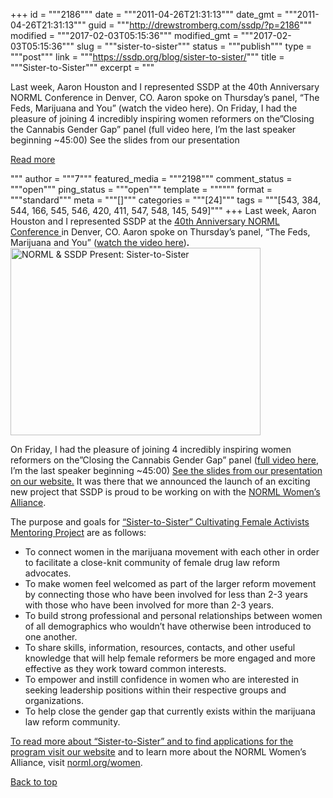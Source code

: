 +++
id = """2186"""
date = """2011-04-26T21:31:13"""
date_gmt = """2011-04-26T21:31:13"""
guid = """http://drewstromberg.com/ssdp/?p=2186"""
modified = """2017-02-03T05:15:36"""
modified_gmt = """2017-02-03T05:15:36"""
slug = """sister-to-sister"""
status = """publish"""
type = """post"""
link = """https://ssdp.org/blog/sister-to-sister/"""
title = """Sister-to-Sister"""
excerpt = """<p>Last week, Aaron Houston and I represented SSDP at the 40th Anniversary NORML Conference in Denver, CO. Aaron spoke on Thursday&#8217;s panel, &#8220;The Feds, Marijuana and You&#8221; (watch the video here). On Friday, I had the pleasure of joining 4 incredibly inspiring women reformers on the&#8221;Closing the Cannabis Gender Gap&#8221; panel (full video here, I&#8217;m the last speaker beginning ~45:00) See the slides from our presentation</p>
<div class="h10"></div>
<p><a class="more-link2 flat" href="https://ssdp.org/blog/sister-to-sister/">Read more</a></p>
"""
author = """7"""
featured_media = """2198"""
comment_status = """open"""
ping_status = """open"""
template = """"""
format = """standard"""
meta = """[]"""
categories = """[24]"""
tags = """[543, 384, 544, 166, 545, 546, 420, 411, 547, 548, 145, 549]"""
+++
Last week, Aaron Houston and I represented SSDP at the <a href="http://norml.org/index.cfm?Group_ID=8461">40th Anniversary NORML Conference </a>in Denver, CO. Aaron spoke on Thursday&#8217;s panel, &#8220;The Feds, Marijuana and You&#8221; (<a href="http://www.stickam.com/viewMedia.do?mId=191308494&amp;pId=22233">watch the video here</a>)<strong><em>.</em></strong>

<img title="NORML &amp; SSDP Present: Sister-to-Sister" src="http://ssdp.org/assets/images/blog/2011/may/s2s[1].jpg" alt="NORML &amp; SSDP Present: Sister-to-Sister" width="400" height="300" />

On Friday, I had the pleasure of joining 4 incredibly inspiring women reformers on the&#8221;Closing the Cannabis Gender Gap&#8221; panel (<a href="http://www.stickam.com/viewMedia.do?mId=191314363&amp;pId=22233">full video here</a>, I&#8217;m the last speaker beginning ~45:00) <a href="http://ssdp.org/resources/presentations/norml2011">See the slides from our presentation on our website.</a> It was there that we announced the launch of an exciting new project that SSDP is proud to be working on with the <a href="http://norml.org/women">NORML Women&#8217;s Alliance</a>.

The purpose and goals for <a href="http://ssdp.org/resources/sistertosister">&#8220;Sister-to-Sister&#8221; Cultivating Female Activists Mentoring Project</a> are as follows:
<ul>
	<li>To connect women in the marijuana movement with each other in order to facilitate a close-knit community of female drug law reform advocates.</li>
	<li>To make women feel welcomed as part of the larger reform movement by connecting those who have been involved for less than 2-3 years with those who have been involved for more than 2-3 years.</li>
	<li>To build strong professional and personal relationships between women of all demographics who wouldn’t have otherwise been introduced to one another.</li>
	<li>To share skills, information, resources, contacts, and other useful knowledge that will help female reformers be more engaged and more effective as they work toward common interests.</li>
	<li>To empower and instill confidence in women who are interested in seeking leadership positions within their respective groups and organizations.</li>
	<li>To help close the gender gap that currently exists within the marijuana law reform community.</li>
</ul>
<a href="http://ssdp.org/resources/sistertosister">To read more about &#8220;Sister-to-Sister&#8221; and to find applications for the program visit our website</a> and to learn more about the NORML Women&#8217;s Alliance, visit <a href="http://norml.org/women">norml.org/women</a>.

<a title="Back to Top" href="http://ssdp.org/news/blog/sister-to-sister#top">Back to top</a>
